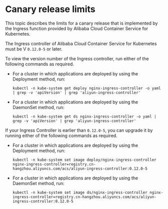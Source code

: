 # Canary release limits

This topic describes the limits for a canary release that is implemented by the Ingress function provided by Alibaba Cloud Container Service for Kubernetes.

The Ingress controller of Alibaba Cloud Container Service for Kubernetes must be V `0.12.0-5` or later.

To view the version number of the Ingress controller, run either of the following commands as required.

-   For a cluster in which applications are deployed by using the Deployment method, run:

    ```
    kubectl -n kube-system get deploy nginx-ingress-controller -o yaml | grep -v 'apiVersion' | grep 'aliyun-ingress-controller'
    ```

-   For a cluster in which applications are deployed by using the DaemonSet method, run:

    ```
    kubectl -n kube-system get ds nginx-ingress-controller -o yaml | grep -v 'apiVersion' | grep 'aliyun-ingress-controller'
    ```


If your Ingress Controller is earlier than `0.12.0-5`, you can upgrade it by running either of the following commands as required.

-   For a cluster in which applications are deployed by using the Deployment method, run:

    ```
    kubectl -n kube-system set image deploy/nginx-ingress-controller nginx-ingress-controller=registry.cn-hangzhou.aliyuncs.com/acs/aliyun-ingress-controller:0.12.0-5
    ```

-   For a cluster in which applications are deployed by using the DaemonSet method, run:

    ```
    kubectl -n kube-system set image ds/nginx-ingress-controller nginx-ingress-controller=registry.cn-hangzhou.aliyuncs.com/acs/aliyun-ingress-controller:0.12.0-5
    ```



